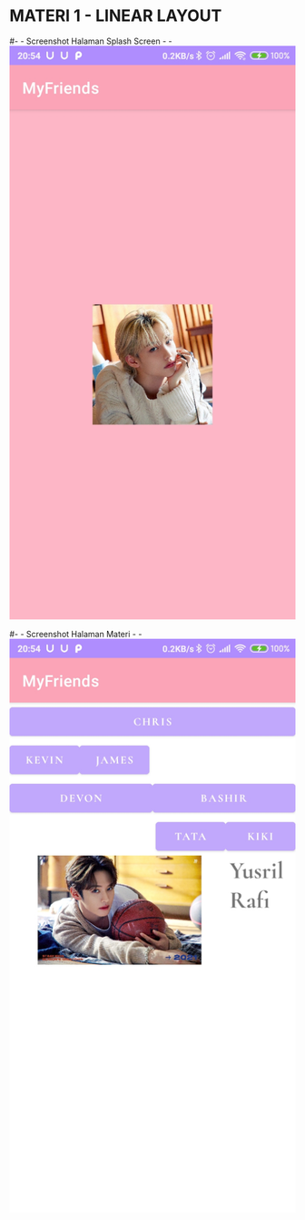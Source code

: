 # MATERI 1 - LINEAR LAYOUT

#- - Screenshot Halaman Splash Screen - -
![Alt Text](https://github.com/christianykyo/Materi1_LinearLayout/blob/master/1.1%20Splash.jpg)

#- - Screenshot Halaman Materi - -
![Alt Text](https://github.com/christianykyo/Materi1_LinearLayout/blob/master/1.2%20Materi.jpg)
